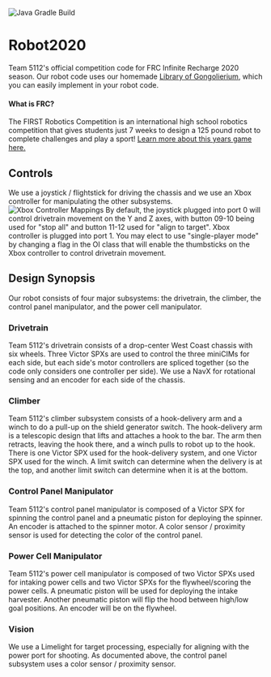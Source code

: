 ![Java Gradle Build](https://github.com/Gongoliers/Robot2020/workflows/Java%20Gradle%20Build/badge.svg)
# Robot2020
 Team 5112's official competition code for FRC Infinite Recharge 2020 season.
 Our robot code uses our homemade [Library of Gongolierium](https://github.com/Gongoliers/Library-of-Gongolierium), which you can easily implement in your robot code.
 
 #### What is FRC?
 The FIRST Robotics Competition is an international high school robotics competition that gives students just 7 weeks to design a 125 pound robot to complete challenges and play a sport!  [Learn more about this years game here.](https://www.youtube.com/watch?v=gmiYWTmFRVE)

## Controls
We use a joystick / flightstick for driving the chassis and we use an Xbox controller for manipulating the other subsystems.
![Xbox Controller Mappings](https://github.com/Gongoliers/Robot2020/raw/master/XboxController.png "Xbox Controller Mappings")
By default, the joystick plugged into port 0 will control drivetrain movement on the Y and Z axes, with button 09-10 being used for "stop all" and button 11-12 used for "align to target".  Xbox controller is plugged into port 1.  You may elect to use "single-player mode" by changing a flag in the OI class that will enable the thumbsticks on the Xbox controller to control drivetrain movement.

## Design Synopsis
Our robot consists of four major subsystems: the drivetrain, the climber, the control panel manipulator, and the power cell manipulator.

### Drivetrain
Team 5112's drivetrain consists of a drop-center West Coast chassis with six wheels.  Three Victor SPXs are used to control the three miniCIMs for each side, but each side's motor controllers are spliced together (so the code only considers one controller per side).  We use a NavX for rotational sensing and an encoder for each side of the chassis.

### Climber
Team 5112's climber subsystem consists of a hook-delivery arm and a winch to do a pull-up on the shield generator switch.  The hook-delivery arm is a telescopic design that lifts and attaches a hook to the bar.  The arm then retracts, leaving the hook there, and a winch pulls to robot up to the hook.  There is one Victor SPX used for the hook-delivery system, and one Victor SPX used for the winch.  A limit switch can determine when the delivery is at the top, and another limit switch can determine when it is at the bottom.

### Control Panel Manipulator
Team 5112's control panel manipulator is composed of a Victor SPX for spinning the control panel and a pneumatic piston for deploying the spinner.  An encoder is attached to the spinner motor.  A color sensor / proximity sensor is used for detecting the color of the control panel.

### Power Cell Manipulator
Team 5112's power cell manipulator is composed of two Victor SPXs used for intaking power cells and two Victor SPXs for the flywheel/scoring the power cells.  A pneumatic piston will be used for deploying the intake harvester.  Another pneumatic piston will flip the hood between high/low goal positions.  An encoder will be on the flywheel.

### Vision
We use a Limelight for target processing, especially for aligning with the power port for shooting.  As documented above, the control panel subsystem uses a color sensor / proximity sensor.
